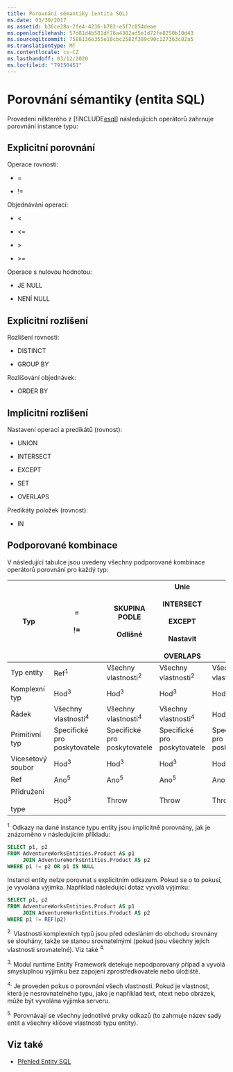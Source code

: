 ```yaml
---
title: Porovnání sémantiky (entita SQL)
ms.date: 03/30/2017
ms.assetid: b36ce28a-2fe4-4236-b782-e5f7c054deae
ms.openlocfilehash: 57d81d4b581df76a4382ad5e1d72fe8250b10d43
ms.sourcegitcommit: 7588136e355e10cbc2582f389c90c127363c02a5
ms.translationtype: MT
ms.contentlocale: cs-CZ
ms.lasthandoff: 03/12/2020
ms.locfileid: "79150451"
---
```

# <a name="comparison-semantics-entity-sql"></a>Porovnání sémantiky (entita SQL)
Provedení některého z [!INCLUDE[esql](../../../../../../includes/esql-md.md)] následujících operátorů zahrnuje porovnání instance typu:  
  
## <a name="explicit-comparison"></a>Explicitní porovnání  
 Operace rovnosti:  
  
- =  
  
- !=  
  
 Objednávání operací:  
  
- <  
  
- \<=  
  
- \>  
  
- \>=  
  
 Operace s nulovou hodnotou:  
  
- JE NULL  
  
- NENÍ NULL  
  
## <a name="explicit-distinction"></a>Explicitní rozlišení  
 Rozlišení rovnosti:  
  
- DISTINCT  
  
- GROUP BY  
  
 Rozlišování objednávek:  
  
- ORDER BY  
  
## <a name="implicit-distinction"></a>Implicitní rozlišení  
 Nastavení operací a predikátů (rovnost):  
  
- UNION  
  
- INTERSECT  
  
- EXCEPT  
  
- SET  
  
- OVERLAPS  
  
 Predikáty položek (rovnost):  
  
- IN  
  
## <a name="supported-combinations"></a>Podporované kombinace  
 V následující tabulce jsou uvedeny všechny podporované kombinace operátorů porovnání pro každý typ:  
  
|**Typ**|**=**<br /><br /> **!=**|**SKUPINA PODLE**<br /><br /> **Odlišné**|**Unie**<br /><br /> **INTERSECT**<br /><br /> **EXCEPT**<br /><br /> **Nastavit**<br /><br /> **OVERLAPS**|**In**|**< <=**<br /><br /> **> >=**|**ORDER BY**|**JE NULL**<br /><br /> **NENÍ NULL**|  
|-|-|-|-|-|-|-|-|  
|Typ entity|Ref<sup>1</sup>|Všechny vlastnosti<sup>2</sup>|Všechny vlastnosti<sup>2</sup>|Všechny vlastnosti<sup>2</sup>|Hod<sup>3</sup>|Hod<sup>3</sup>|Ref<sup>1</sup>|  
|Komplexní typ|Hod<sup>3</sup>|Hod<sup>3</sup>|Hod<sup>3</sup>|Hod<sup>3</sup>|Hod<sup>3</sup>|Hod<sup>3</sup>|Hod<sup>3</sup>|  
|Řádek|Všechny vlastnosti<sup>4</sup>|Všechny vlastnosti<sup>4</sup>|Všechny vlastnosti<sup>4</sup>|Hod<sup>3</sup>|Hod<sup>3</sup>|Všechny vlastnosti<sup>4</sup>|Hod<sup>3</sup>|  
|Primitivní typ|Specifické pro poskytovatele|Specifické pro poskytovatele|Specifické pro poskytovatele|Specifické pro poskytovatele|Specifické pro poskytovatele|Specifické pro poskytovatele|Specifické pro poskytovatele|  
|Vícesetový soubor|Hod<sup>3</sup>|Hod<sup>3</sup>|Hod<sup>3</sup>|Hod<sup>3</sup>|Hod<sup>3</sup>|Hod<sup>3</sup>|Hod<sup>3</sup>|  
|Ref|Ano<sup>5</sup>|Ano<sup>5</sup>|Ano<sup>5</sup>|Ano<sup>5</sup>|Throw|Throw|Ano<sup>5</sup>|  
|Přidružení<br /><br /> type|Hod<sup>3</sup>|Throw|Throw|Throw|Hod<sup>3</sup>|Hod<sup>3</sup>|Hod<sup>3</sup>|  
  
 <sup>1.</sup> Odkazy na dané instance typu entity jsou implicitně porovnány, jak je znázorněno v následujícím příkladu:  
  
```sql  
SELECT p1, p2
FROM AdventureWorksEntities.Product AS p1
     JOIN AdventureWorksEntities.Product AS p2
WHERE p1 != p2 OR p1 IS NULL  
```  
  
 Instanci entity nelze porovnat s explicitním odkazem. Pokud se o to pokusí, je vyvolána výjimka. Například následující dotaz vyvolá výjimku:  
  
```sql  
SELECT p1, p2
FROM AdventureWorksEntities.Product AS p1
     JOIN AdventureWorksEntities.Product AS p2
WHERE p1 != REF(p2)  
```  
  
 <sup>2.</sup> Vlastnosti komplexních typů jsou před odesláním do obchodu srovnány se slouhány, takže se stanou srovnatelnými (pokud jsou všechny jejich vlastnosti srovnatelné). Viz také <sup>4.</sup>  
  
 <sup>3.</sup> Modul runtime Entity Framework detekuje nepodporovaný případ a vyvolá smysluplnou výjimku bez zapojení zprostředkovatele nebo úložiště.  
  
 <sup>4.</sup> Je proveden pokus o porovnání všech vlastností. Pokud je vlastnost, která je nesrovnatelného typu, jako je například text, ntext nebo obrázek, může být vyvolána výjimka serveru.  
  
 <sup>5.</sup> Porovnávají se všechny jednotlivé prvky odkazů (to zahrnuje název sady entit a všechny klíčové vlastnosti typu entity).  
  
## <a name="see-also"></a>Viz také

- [Přehled Entity SQL](entity-sql-overview.md)
